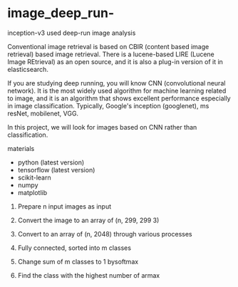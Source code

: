 # image_deep_run-
inception-v3 used deep-run image analysis


Conventional image retrieval is based on CBIR (content based image retrieval) based image retrieval. There is a lucene-based LIRE (Lucene Image REtrieval) as an open source, and it is also a plug-in version of it in elasticsearch.

If you are studying deep running, you will know CNN (convolutional neural network). It is the most widely used algorithm for machine learning related to image, and it is an algorithm that shows excellent performance especially in image classification. Typically, Google's inception (googlenet), ms resNet, mobilenet, VGG.

In this project, we will look for images based on CNN rather than classification.

materials

- python (latest version)
- tensorflow (latest version)
- scikit-learn
- numpy
- matplotlib

1. Prepare n input images as input

2. Convert the image to an array of (n, 299, 299 3)

3. Convert to an array of (n, 2048) through various processes

3. Fully connected, sorted into m classes

4. Change sum of m classes to 1 bysoftmax

5. Find the class with the highest number of armax
